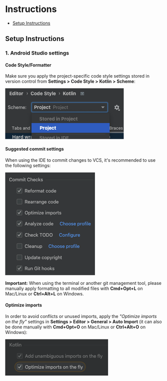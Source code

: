 # Instructions

- [Setup Instructions](#setup-instructions)

## Setup Instructions

### 1. Android Studio settings

#### Code Style/Formatter

Make sure you apply the project-specific code style settings stored in version control from **Settings > Code Style >
Kotlin > Scheme**:

![Code Style Settings](https://github.com/devrath/RunTracer/blob/main/Code/docs/images/kotlin-code-style.png)

#### Suggested commit settings

When using the IDE to commit changes to VCS, it's recommended to use the following settings:

![Commit settings](https://github.com/devrath/RunTracer/blob/main/Code/docs/images/suggested-commit-settings.png)

**Important:** When using the terminal or another git management tool, please manually apply
formatting to all modified files with **Cmd+Opt+L** on Mac/Linux or **Ctrl+Alt+L** on Windows.

#### Optimize imports

In order to avoid conflicts or unused imports, apply the *"Optimize imports on the fly"* settings in
**Settings > Editor > General > Auto Import**
(it can also be done manually with **Cmd+Opt+O** on Mac/Linux or **Ctrl+Alt+O** on Windows):

![Optimize Imports](https://github.com/devrath/RunTracer/blob/main/Code/docs/images/optimize-imports.png)

